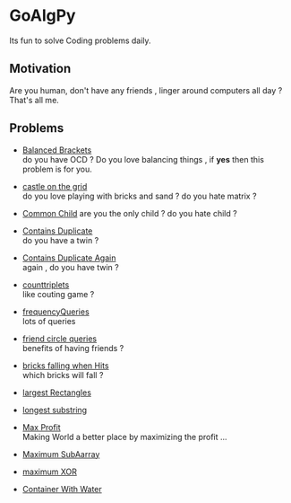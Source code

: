 # GoAlgPy

Its fun to solve Coding problems daily.

## Motivation

Are you human, don't have any friends , linger around computers all day ? That's all me.

## Problems

- [Balanced Brackets](https://github.com/blunderthunder/GoAlgPy/blob/0d40b941e4b53c4a1e86aff69a104a9d8972b6fe/balanced_brackets/readme.md)  
do you have OCD ? Do you love balancing things , if **yes** then this problem is for you.

- [castle on the grid](https://github.com/blunderthunder/GoAlgPy/blob/a5b9d6e8a60b351d5fd8b4b1c7afd33abbf35cff/castle_on_the_grid/readme.md)  
do you love playing with bricks and sand ? do you hate matrix ?

- [Common Child](https://github.com/blunderthunder/GoAlgPy/blob/dc43e09022f0eb9e892b312210fa1f4665a692ef/common_child/readme.md)
are you the only child ? do you hate child ?

- [Contains Duplicate](https://github.com/blunderthunder/GoAlgPy/blob/3e351d85bd04fb2175f670e97f6b636e9acc8abc/contains_duplicate_1/readme.md)  
do you have a twin ?

- [Contains Duplicate Again](https://github.com/blunderthunder/GoAlgPy/blob/17237e2decbde6d2e45402484e31396b9336d0e9/contains_duplicate_2/readme.md)  
again , do you have twin ?

- [counttriplets](https://github.com/blunderthunder/GoAlgPy/blob/6e067e72decc2264bbb52d9d7519e1e89085dea5/counttriplets/readme.md)  
like couting game ?

- [frequencyQueries](https://github.com/blunderthunder/GoAlgPy/blob/30fa50630d8bbbf27b8c5bd86c772e0b9e5ec1b3/frequencyQueries/readme.md)  
lots of queries

- [friend circle queries](https://github.com/blunderthunder/GoAlgPy/blob/f217b294d3ba82a01a0d411bd6ad489a68400673/friend_circle_quries/readme.md)  
benefits of having friends ?

- [bricks falling when Hits](https://github.com/blunderthunder/GoAlgPy/blob/6bf32eb96bb04a31be2e486708b68cf688403566/bricks_falling_when_hit/readme.md)  
which bricks will fall ?

- [largest Rectangles](https://github.com/blunderthunder/GoAlgPy/blob/f4bc84c992d9de4d375c447af435601e9c579965/largest_rectangle/readme.md)  

- [longest substring](https://github.com/blunderthunder/GoAlgPy/blob/7c516fc38bc493f8aae9b6da220b443bb1a84600/longest_substring/readme.md)

- [Max Profit](https://github.com/blunderthunder/GoAlgPy/blob/3746deb69690cf24ba555876c7145008d3636742/max_profit/readme.md)  
Making World a better place by maximizing the profit ...

- [Maximum SubAarray](https://github.com/blunderthunder/GoAlgPy/blob/d225258447ccb333f18cdf4f0c43c2b7e3b2d8df/maximum_subarray/readme.md)  

- [maximum  XOR](https://github.com/blunderthunder/GoAlgPy/blob/efb3ee66220aeb41a8f55b3eee111a3f473d0dc8/maximum_xor/readme.md)

- [Container With Water](https://github.com/blunderthunder/GoAlgPy/blob/2c7a5a5b928910bb5059ce1d93356fed415905b6/container_with_most_water/readme.md)
